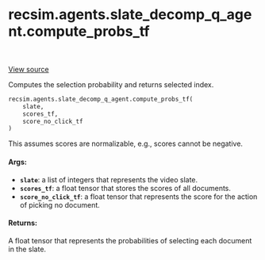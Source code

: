 <div itemscope itemtype="http://developers.google.com/ReferenceObject">
<meta itemprop="name" content="recsim.agents.slate_decomp_q_agent.compute_probs_tf" />
<meta itemprop="path" content="Stable" />
</div>

# recsim.agents.slate_decomp_q_agent.compute_probs_tf

<table class="tfo-notebook-buttons tfo-api" align="left">
</table>

<a target="_blank" href="https://github.com/google-research/recsim/tree/master/recsim/agents/slate_decomp_q_agent.py">View
source</a>

Computes the selection probability and returns selected index.

```python
recsim.agents.slate_decomp_q_agent.compute_probs_tf(
    slate,
    scores_tf,
    score_no_click_tf
)
```

<!-- Placeholder for "Used in" -->

This assumes scores are normalizable, e.g., scores cannot be negative.

#### Args:

*   <b>`slate`</b>: a list of integers that represents the video slate.
*   <b>`scores_tf`</b>: a float tensor that stores the scores of all documents.
*   <b>`score_no_click_tf`</b>: a float tensor that represents the score for the
    action of picking no document.

#### Returns:

A float tensor that represents the probabilities of selecting each document in
the slate.
